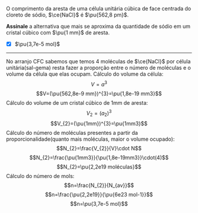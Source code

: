 O comprimento da aresta de uma célula unitária cúbica de face centrada do cloreto de sódio, $\ce{NaCl}$ é $\pu{562,8 pm}$.

**Assinale** a alternativa que mais se aproxima da quantidade de sódio em um cristal cúbico com $\pu{1 mm}$ de aresta.

- [x] $\pu{3,7e-5 mol}$

---

No arranjo CFC sabemos que temos 4 moléculas de $\ce{NaCl}$ por célula unitária(sal-gema) resta fazer a proporção entre o número de moléculas e o volume da célula que elas ocupam.
Cálculo do volume da célula:
$$V=a^{3}$$
$$V=(\pu{562,8e-9 mm})^{3}=\pu{1,8e-19 mm3}$$
Cálculo do volume de um cristal cúbico de 1mm de aresta:
$$V_{2}=(a_{2})^{3}$$
$$V_{2}=(\pu{1mm})^{3}=\pu{1mm3}$$
Cálculo do número de moléculas presentes a partir da proporcionalidade(quanto mais moléculas, maior o volume ocupado):
$$N_{2}=\frac{V_{2}}{V}\cdot N$$
$$N_{2}=\frac{\pu{1mm3}}{\pu{1,8e-19mm3}}\cdot(4)$$
$$N_{2}=\pu{2,2e19 moléculas}$$
Cálculo do número de mols:
$$n=\frac{N_{2}}{N_{av}}$$
$$n=\frac{\pu{2,2e19}}{\pu{6e23 mol-1}}$$
$$n=\pu{3,7e-5 mol}$$

